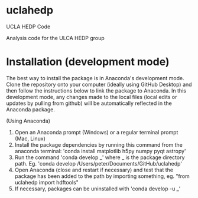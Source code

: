 # uclahedp
UCLA HEDP Code

Analysis code for the ULCA HEDP group


# Installation (development mode)

The best way to install the package is in Anaconda's development mode. Clone the
repository onto your computer (ideally using GitHub Desktop) and then follow the 
instructions below to link the package to Anaconda. In this development mode, any changes
made to the local files (local edits or updates by pulling from github) will be
automatically reflected in the Anaconda package.

(Using Anaconda)
1. Open an Anaconda prompt (Windows) or a regular terminal prompt (Mac, Linux)
2. Install the package dependencies by running this command from the anaconda terminal: 'conda install matplotlib h5py numpy pyqt astropy'
3. Run the command 'conda develop _' where _ is the package directory path. Eg.
'conda develop /Users/peter/Documents/GitHub/uclahedp'
4. Open Anaconda (close and restart if necessary) and test that the package has been
added to the path by importing something, eg. "from uclahedp import hdftools"
5. If necessary, packages can be uninstalled with 'conda develop -u _'
